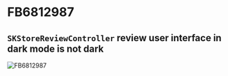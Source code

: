 # FB6812987
## `SKStoreReviewController` review user interface in dark mode is not dark

![FB6812987](https://user-images.githubusercontent.com/4190298/64252917-69a58580-cf1c-11e9-8356-19489b654996.jpg)

